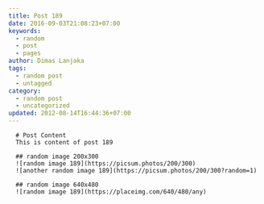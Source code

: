 ```yaml
---
title: Post 189
date: 2016-09-03T21:08:23+07:00
keywords:
  - random
  - post
  - pages
author: Dimas Lanjaka
tags:
  - random post
  - untagged
category:
  - random post
  - uncategorized
updated: 2012-08-14T16:44:36+07:00
---
```


      # Post Content
      This is content of post 189

      ## random image 200x300
      ![random image 189](https://picsum.photos/200/300)
      ![another random image 189](https://picsum.photos/200/300?random=1)

      ## random image 640x480
      ![random image 189](https://placeimg.com/640/480/any)
      